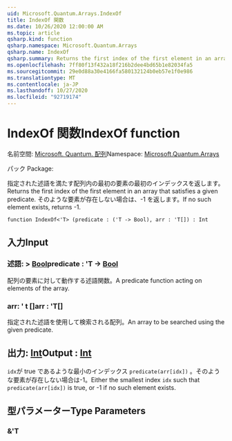 ```yaml
---
uid: Microsoft.Quantum.Arrays.IndexOf
title: IndexOf 関数
ms.date: 10/26/2020 12:00:00 AM
ms.topic: article
qsharp.kind: function
qsharp.namespace: Microsoft.Quantum.Arrays
qsharp.name: IndexOf
qsharp.summary: Returns the first index of the first element in an array that satisfies a given predicate. If no such element exists, returns -1.
ms.openlocfilehash: 7ff80f13f432a18f216b2dee4bd65b1e82034fa5
ms.sourcegitcommit: 29e0d88a30e4166fa580132124b0eb57e1f0e986
ms.translationtype: MT
ms.contentlocale: ja-JP
ms.lasthandoff: 10/27/2020
ms.locfileid: "92719174"
---
```

# <a name="indexof-function"></a><span data-ttu-id="24e58-102">IndexOf 関数</span><span class="sxs-lookup"><span data-stu-id="24e58-102">IndexOf function</span></span>

<span data-ttu-id="24e58-103">名前空間: [Microsoft. Quantum. 配列](xref:Microsoft.Quantum.Arrays)</span><span class="sxs-lookup"><span data-stu-id="24e58-103">Namespace: [Microsoft.Quantum.Arrays](xref:Microsoft.Quantum.Arrays)</span></span>

<span data-ttu-id="24e58-104">パック [](https://nuget.org/packages/)</span><span class="sxs-lookup"><span data-stu-id="24e58-104">Package: [](https://nuget.org/packages/)</span></span>


<span data-ttu-id="24e58-105">指定された述語を満たす配列内の最初の要素の最初のインデックスを返します。</span><span class="sxs-lookup"><span data-stu-id="24e58-105">Returns the first index of the first element in an array that satisfies a given predicate.</span></span> <span data-ttu-id="24e58-106">そのような要素が存在しない場合は、-1 を返します。</span><span class="sxs-lookup"><span data-stu-id="24e58-106">If no such element exists, returns -1.</span></span>

```qsharp
function IndexOf<'T> (predicate : ('T -> Bool), arr : 'T[]) : Int
```


## <a name="input"></a><span data-ttu-id="24e58-107">入力</span><span class="sxs-lookup"><span data-stu-id="24e58-107">Input</span></span>

### <a name="predicate--t---bool"></a><span data-ttu-id="24e58-108">述語: > [Bool](xref:microsoft.quantum.lang-ref.bool)</span><span class="sxs-lookup"><span data-stu-id="24e58-108">predicate : 'T -> [Bool](xref:microsoft.quantum.lang-ref.bool)</span></span>

<span data-ttu-id="24e58-109">配列の要素に対して動作する述語関数。</span><span class="sxs-lookup"><span data-stu-id="24e58-109">A predicate function acting on elements of the array.</span></span>


### <a name="arr--t"></a><span data-ttu-id="24e58-110">arr: ' t []</span><span class="sxs-lookup"><span data-stu-id="24e58-110">arr : 'T[]</span></span>

<span data-ttu-id="24e58-111">指定された述語を使用して検索される配列。</span><span class="sxs-lookup"><span data-stu-id="24e58-111">An array to be searched using the given predicate.</span></span>



## <a name="output--int"></a><span data-ttu-id="24e58-112">出力: [Int](xref:microsoft.quantum.lang-ref.int)</span><span class="sxs-lookup"><span data-stu-id="24e58-112">Output : [Int](xref:microsoft.quantum.lang-ref.int)</span></span>

<span data-ttu-id="24e58-113">`idx`が true であるような最小のインデックス `predicate(arr[idx])` 。そのような要素が存在しない場合は-1。</span><span class="sxs-lookup"><span data-stu-id="24e58-113">Either the smallest index `idx` such that `predicate(arr[idx])` is true, or -1 if no such element exists.</span></span>

## <a name="type-parameters"></a><span data-ttu-id="24e58-114">型パラメーター</span><span class="sxs-lookup"><span data-stu-id="24e58-114">Type Parameters</span></span>

### <a name="t"></a><span data-ttu-id="24e58-115">&</span><span class="sxs-lookup"><span data-stu-id="24e58-115">'T</span></span>

